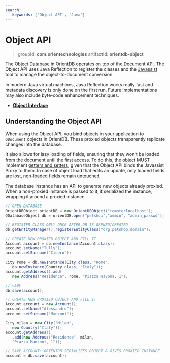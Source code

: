 ```yaml
---
search:
   keywords: ['Object API', 'Java']
---
```


# Object API
> groupId: **com.orientechnologies**  artifactId: **orientdb-object**

The Object Database in OrientDB operates on top of the [Document API](Document-Database.md).  The Object API uses Java Reflection to register the classes and the [Javassist](http://www.jboss.org/javassist) tool to manage the object-to-document conversion.

In modern Java virtual machines, Java Reflection works really fast and metadata discovery is only done on the first run.  Future implementations may also include byte-code enhancement techniques.

- [**Object Interface**](Object-DB-Interface.md)


## Understanding the Object API

When using the Object API, you bind objects in your application to `ODocument` objects in OrientDB.  These proxied objects transparently replicate changes into the database.  

It also allows for lazy loading of fields, ensuring that they won't be loaded from the document until the first access.  To do this, the object MUST implement [getters and setters](http://en.wikipedia.org/wiki/Mutator_method), given that the Object API binds the Javassist Proxy to them.  In case of object load that edits an update, only loaded fields are lost, non-loaded fields remain untouched.

The database instance has an API to generate new objects already proxied.  When a non-proxied instance is passed to it, it serialized the instance, wrapping it around a proxied instance.

```java
// OPEN DATABASE
OrientDBObject orientDB = new OrientDBObject("remote:localhost");
ODatabaseObject db = orientDB.open("petshop","admin", "admin_passwd");

// REGISTER CLASS ONLY ONCE AFTER DB IS OPENED/CREATED
db.getEntityManager().registerEntityClass("org.petshop.domain");

// CREATE NEW PROXIED OBJECT AND FILL IT
Account account = db.newInstance(Account.class);
account.setName("Tully");
account.setSurname("Cicero");

City rome = db.newInstance(City.class, "Rome",
   db.newInstance(Country.class, "Italy"));
account.getAddress().add(
   new Address("Residence", rome, "Piazza Navona, 1");

// SAVE
db.save(account);

// CREATE NEW PROXIED OBJECT AND FILL IT
Account account = new Account();
account.setName("Alessandro");
account.setSurname("Manzoni");

City milan = new City("Milan",
   new Country("Italy"));
account.getAddress()
   .add(new Address("Residence", milan,
   "Piazza Manzoni, 1"));

// SAVE ACCOUNT: ORIENTDB SERIALIZES OBJECT & GIVES PROXIED INSTANCE
account = db.save(account);
```


